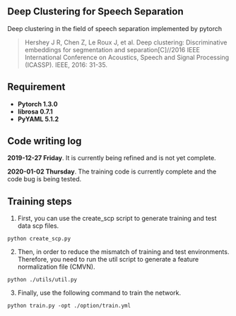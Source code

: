 ## Deep Clustering for Speech Separation
Deep clustering in the field of speech separation implemented by pytorch

> Hershey J R, Chen Z, Le Roux J, et al. Deep clustering: Discriminative embeddings for segmentation and separation[C]//2016 IEEE International Conference on Acoustics, Speech and Signal Processing (ICASSP). IEEE, 2016: 31-35.

## Requirement

- **Pytorch 1.3.0**
- **librosa 0.7.1**
- **PyYAML 5.1.2**


## Code writing log
**2019-12-27 Friday**. It is currently being refined and is not yet complete.

**2020-01-02 Thursday**. The training code is currently complete and the code bug is being tested.

## Training steps
1. First, you can use the create_scp script to generate training and test data scp files.

```shell
python create_scp.py
```

2. Then, in order to reduce the mismatch of training and test environments. Therefore, you need to run the util script to generate a feature normalization file (CMVN).

```shell
python ./utils/util.py
```

3. Finally, use the following command to train the network.

```shell
python train.py -opt ./option/train.yml
```

